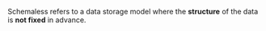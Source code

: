 Schemaless refers to a data storage model where the **structure** of the data is **not fixed** in advance.
